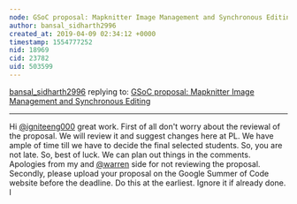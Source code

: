 ```yaml
---
node: GSoC proposal: Mapknitter Image Management and Synchronous Editing
author: bansal_sidharth2996
created_at: 2019-04-09 02:34:12 +0000
timestamp: 1554777252
nid: 18969
cid: 23782
uid: 503599
---
```




[bansal_sidharth2996](../profile/bansal_sidharth2996) replying to: [GSoC proposal: Mapknitter Image Management and Synchronous Editing](../notes/igniteeng000/04-06-2019/gsoc-proposal-mapknitter-image-management)

----
 Hi [@igniteeng000](/profile/igniteeng000) great work. First of all don't worry about the reviewal of the proposal. We will review it and suggest changes here at PL. We have ample of time till we have to decide the final selected students. So, you are not late. So, best of luck. We can plan out things in the comments. Apologies from my and [@warren](/profile/warren) side for not reviewing the proposal. 
Secondly, please upload your proposal on the Google Summer of Code website before the deadline. Do this at the earliest. Ignore it if already done.
l